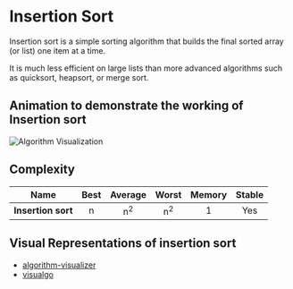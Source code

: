 # Insertion Sort

Insertion sort is a simple sorting algorithm that builds the final sorted array (or list) one item at a time.

It is much less efficient on large lists than more advanced algorithms such as quicksort, heapsort, or merge sort.

## Animation to demonstrate the working of Insertion sort

![Algorithm Visualization](https://upload.wikimedia.org/wikipedia/commons/0/0f/Insertion-sort-example-300px.gif)

## Complexity

| Name                  | Best            | Average             | Worst               | Memory    | Stable    |
| --------------------- | :-------------: | :-----------------: | :-----------------: | :-------: | :-------: |
| **Insertion sort**    | n               | n<sup>2</sup>       | n<sup>2</sup>       | 1         | Yes       |

## Visual Representations of insertion sort

- [algorithm-visualizer](https://algorithm-visualizer.org/brute-force/insertion-sort)
- [visualgo](https://visualgo.net/en/sorting?slide=9)